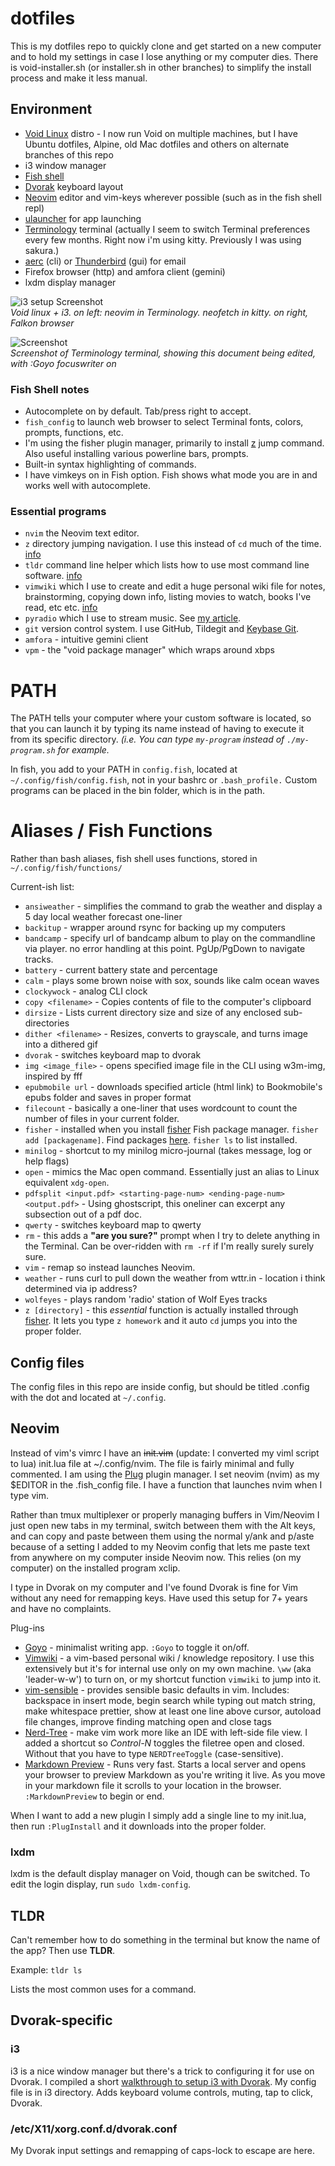 dotfiles
========

This is my dotfiles repo to quickly clone and get started on a new computer and to hold my settings in case I lose anything or my computer dies. There is void-installer.sh (or installer.sh in other branches) to simplify the install process and make it less manual.

## Environment

* [Void Linux](https://voidlinux.org) distro - I now run Void on multiple machines, but I have Ubuntu dotfiles, Alpine, old Mac dotfiles and others on alternate branches of this repo
* i3 window manager
* [Fish shell](https://fishshell.com/) 
* [Dvorak](https://en.wikipedia.org/wiki/Dvorak_keyboard_layout) keyboard layout
* [Neovim](https://neovim.io) editor and vim-keys wherever possible (such as in the fish shell repl)
* [ulauncher](https://ulauncher.io) for app launching
* [Terminology](https://www.enlightenment.org/about-terminology.md) terminal (actually I seem to switch Terminal preferences every few months. Right now i'm using kitty. Previously I was using sakura.)
* [aerc](https://aerc-mail.org) (cli) or [Thunderbird](https://www.thunderbird.net) (gui) for email
* Firefox browser (http) and amfora client (gemini)
* lxdm display manager

![i3 setup Screenshot](i3.jpg)  
*Void linux + i3. on left: neovim in Terminology. neofetch in kitty. on right, Falkon browser*  

![Screenshot](screenshot.png)  
*Screenshot of Terminology terminal, showing this document being edited, with :Goyo focuswriter on*

### Fish Shell notes

* Autocomplete on by default. Tab/press right to accept.
* ```fish_config``` to launch web browser to select Terminal fonts, colors, prompts, functions, etc. 
* I'm using the fisher plugin manager, primarily to install [z](https://github.com/jethrokuan/z) jump command. Also useful installing various powerline bars, prompts.
* Built-in syntax highlighting of commands.
* I have vimkeys on in Fish option. Fish shows what mode you are in and works well with autocomplete.

### Essential programs

* ```nvim``` the Neovim text editor. 
* ```z``` directory jumping navigation. I use this instead of ```cd``` much of the time. [info](https://github.com/jethrokuan/z)
* ```tldr``` command line helper which lists how to use most command line software. [info](https://tldr.sh/)
* ```vimwiki``` which I use to create and edit a huge personal wiki file for notes, brainstorming, copying down info, listing movies to watch, books I've read, etc etc. [info](https://opensource.com/article/18/6/vimwiki-gitlab-notes)
* ```pyradio``` which I use to stream music. See [my article](https://opensource.com/article/19/11/pyradio).
* ```git``` version control system. I use GitHub, Tildegit and [Keybase Git](https://keybase.io/blog/encrypted-git-for-everyone).
* ```amfora``` - intuitive gemini client
* ```vpm``` - the "void package manager" which wraps around xbps

# PATH
The PATH tells your computer where your custom software is located, so that you can launch it by typing its name instead of having to execute it from its specific directory. *(i.e. You can type ```my-program``` instead of ```./my-program.sh``` for example.*

In fish, you add to your PATH in `config.fish`, located at ```~/.config/fish/config.fish```, not in your bashrc or `.bash_profile.` Custom programs can be placed in the bin folder, which is in the path.

# Aliases / Fish Functions
Rather than bash aliases, fish shell uses functions, stored in ```~/.config/fish/functions/```

Current-ish list:
- ```ansiweather``` - simplifies the command to grab the weather and display a 5 day local weather forecast one-liner
- ```backitup``` - wrapper around rsync for backing up my computers
- ```bandcamp``` - specify url of bandcamp album to play on the commandline via player. no error handling at this point. PgUp/PgDown to navigate tracks.
- ```battery``` - current battery state and percentage
- ```calm``` - plays some brown noise with sox, sounds like calm ocean waves
- ```clockywock``` - analog CLI clock
- ```copy <filename>``` - Copies contents of file to the computer's clipboard
- ```dirsize``` - Lists current directory size and size of any enclosed sub-directories
- ```dither <filename>``` - Resizes, converts to grayscale, and turns image into a dithered gif
- ```dvorak``` - switches keyboard map to dvorak
- ```img <image_file>``` - opens specified image file in the CLI using w3m-img, inspired by fff
- ```epubmobile url``` - downloads specified article (html link) to Bookmobile's epubs folder and saves in proper format
- ```filecount``` - basically a one-liner that uses wordcount to count the number of files in your current folder.
- ```fisher``` - installed when you install [fisher](https://github.com/jorgebucaran/fisher) Fish package manager. ```fisher add [packagename]```. Find packages [here](https://github.com/jorgebucaran/awesome-fish). ```fisher ls``` to list installed.
- ```minilog``` - shortcut to my minilog micro-journal (takes message, log or help flags)
- ```open``` - mimics the Mac open command. Essentially just an alias to Linux equivalent ```xdg-open```.
- ```pdfsplit <input.pdf> <starting-page-num> <ending-page-num> <output.pdf>``` - Using ghostscript, this oneliner can excerpt any subsection out of a pdf doc.
- ```qwerty``` - switches keyboard map to qwerty  
- ```rm``` - this adds a **"are you sure?"** prompt when I try to delete anything in the Terminal. Can be over-ridden with ```rm -rf``` if I'm really surely surely sure.
- ```vim``` - remap so instead launches Neovim. 
- ```weather``` - runs curl to pull down the weather from wttr.in - location i think determined via ip address?
- ```wolfeyes``` - plays random 'radio' station of Wolf Eyes tracks
- ```z [directory]``` - this *essential* function is actually installed through [fisher](https://github.com/jorgebucaran/fisher). It lets you type ```z homework``` and it auto ```cd``` jumps you into the proper folder.

## Config files
The config files in this repo are inside config, but should be titled .config with the dot and located at ```~/.config```. 

## Neovim
Instead of vim's vimrc I have an ~~init.vim~~ (update: I converted my viml script to lua) init.lua file at ~/.config/nvim. The file is fairly minimal and fully commented. I am using the [Plug](https://github.com/junegunn/vim-plug) plugin manager. I set neovim (nvim) as my $EDITOR in the .fish_config file. I have a function that launches nvim when I type vim.

Rather than tmux multiplexer or properly managing buffers in Vim/Neovim I just open new tabs in my terminal, switch between them with the Alt keys, and can copy and paste between them using the normal y/ank and p/aste because of a setting I added to my Neovim config that lets me paste text from anywhere on my computer inside Neovim now. This relies (on my computer) on the installed program xclip.

I type in Dvorak on my computer and I've found Dvorak is fine for Vim without any need for remapping keys. Have used this setup for 7+ years and have no complaints.

Plug-ins
* [Goyo](https://github.com/junegunn/goyo.vim) - minimalist writing app. ```:Goyo``` to toggle it on/off.
* [Vimwiki](https://vimwiki.github.io/) - a vim-based personal wiki / knowledge repository. I use this extensively but it's for internal use only on my own machine. ```\ww``` (aka 'leader-w-w') to turn on, or my shortcut function ```vimwiki``` to jump into it.
* [vim-sensible](https://www.vim.org/scripts/script.php?script_id=4391) - provides sensible basic defaults in vim. Includes: backspace in insert mode, begin search while typing out match string, make whitespace prettier, show at least one line above cursor, autoload file changes, improve finding matching open and close tags
* [Nerd-Tree](https://github.com/scrooloose/nerdtree) - make vim work more like an IDE with left-side file view. I added a shortcut so *Control-N* toggles the filetree open and closed. Without that you have to type ```NERDTreeToggle``` (case-sensitive). 
* [Markdown Preview](https://github.com/iamcco/markdown-preview.nvim) - Runs very fast. Starts a local server and opens your browser to preview Markdown as you're writing it live. As you move in your markdown file it scrolls to your location in the browser.  ```:MarkdownPreview``` to begin or end.

When I want to add a new plugin I simply add a single line to my init.lua, then run ```:PlugInstall``` and it downloads into the proper folder.

### lxdm

lxdm is the default display manager on Void, though can be switched. To edit the login display, run ```sudo lxdm-config```.

## TLDR

Can't remember how to do something in the terminal but know the name of the app? Then use **TLDR**.

Example: ```tldr ls```

Lists the most common uses for a command.

## Dvorak-specific

### i3

i3 is a nice window manager but there's a trick to configuring it for use on Dvorak. I compiled a short [walkthrough to setup i3 with Dvorak](https://gist.github.com/lee2sman/716c73e1fb7d5979d98fb6ad325a3ab2). My config file is in i3 directory. Adds keyboard volume controls, muting, tap to click, Dvorak.

### /etc/X11/xorg.conf.d/dvorak.conf
My Dvorak input settings and remapping of caps-lock to escape are here.
